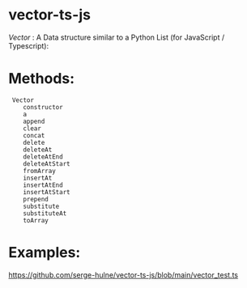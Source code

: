 # vector-ts-js
*Vector* : A Data structure similar to a Python List (for JavaScript / Typescript):

# Methods:

     Vector
        constructor
        a
        append
        clear
        concat
        delete
        deleteAt
        deleteAtEnd
        deleteAtStart
        fromArray
        insertAt
        insertAtEnd
        insertAtStart
        prepend
        substitute
        substituteAt
        toArray

# Examples:

https://github.com/serge-hulne/vector-ts-js/blob/main/vector_test.ts
